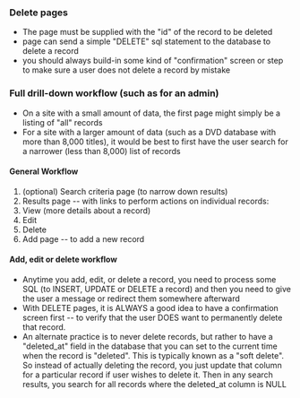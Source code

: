 ### Delete pages

* The page must be supplied with the "id" of the record to be deleted 
* page can send a simple "DELETE" sql statement to the database to delete a record
* you should always build-in some kind of "confirmation" screen or step to make sure a user does not delete a record by mistake
 
### Full drill-down workflow (such as for an admin)

* On a site with a small amount of data, the first page might simply be a listing of "all" records
* For a site with a larger amount of data (such as a DVD database with more than 8,000 titles), it would be best to first have the user search for a narrower (less than 8,000) list of records

#### General Workflow

1. (optional) Search criteria page (to narrow down results)
2. Results page -- with links to perform actions on individual records:
  1. View (more details about a record)
  2. Edit
  3. Delete
3. Add page -- to add a new record

#### Add, edit or delete workflow

* Anytime you add, edit, or delete a record, you need to process some SQL (to INSERT, UPDATE or DELETE a record) and then you need to give the user a message or redirect them somewhere afterward
* With DELETE pages, it is ALWAYS a good idea to have a confirmation screen first -- to verify that the user DOES want to permanently delete that record.
* An alternate practice is to never delete records, but rather to have a "deleted_at" field in the database that you can set to the current time when the record is "deleted". This is typically known as a "soft delete". So instead of actually deleting the record, you just update that column for a particular record if user wishes to delete it. Then in any search results, you search for all records where the deleted_at column is NULL